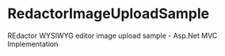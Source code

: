 RedactorImageUploadSample
=========================

REdactor WYSIWYG editor image upload sample - Asp.Net MVC Implementation